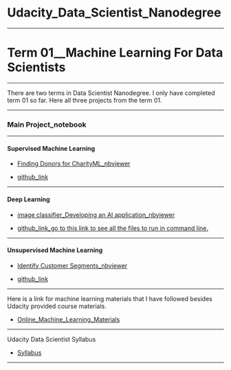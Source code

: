 # Udacity_Data_Scientist_Nanodegree

****

# Term 01__Machine Learning For Data Scientists

***
There are two terms in Data Scientist Nanodegree. I only have completed term 01 so far. Here all three projects from the term 01.

****

### Main Project_notebook


****

#### Supervised Machine Learning

- [Finding Donors for CharityML_nbviewer](https://nbviewer.jupyter.org/github/Yousuf28/Udacity_Data_Scientist_Nanodegree/blob/master/01_SuperVised/Course_Materials/10_Project/submit/finding_donors.ipynb)

- [github_link](https://github.com/Yousuf28/Udacity_Data_Scientist_Nanodegree/tree/master/01_SuperVised/Course_Materials/10_Project/submit)


****

#### Deep Learning

- [image classifier_Developing an AI application_nbviewer](https://nbviewer.jupyter.org/github/Yousuf28/Udacity_Data_Scientist_Nanodegree/blob/master/02_DeepLearnning/Course_material/p2_image_classifier/submit/Image%20Classifier%20Project.ipynb)


- [github_link_go to this link to see all the files to run in command line.](https://github.com/Yousuf28/Udacity_Data_Scientist_Nanodegree/tree/master/02_DeepLearnning/Course_material/p2_image_classifier/submit)

********

#### Unsupervised Machine Learning 


- [Identify Customer Segments_nbviewer](https://nbviewer.jupyter.org/github/Yousuf28/Udacity_Data_Scientist_Nanodegree/blob/master/03_Unsupervised/Project_and_exercise_unsupervised/Unsupervised_Project/submit_final_02/Identify_Customer_Segments.ipynb)

- [github_link](https://github.com/Yousuf28/Udacity_Data_Scientist_Nanodegree/tree/master/03_Unsupervised/Project_and_exercise_unsupervised/Unsupervised_Project/submit_final_02)


*****


Here is a link for machine learning materials that I have followed besides Udacity provided course materials.

 - [Online_Machine_Learning_Materials](https://yousuf28.github.io/Machine_Learning_Materials_to_Follow/)

****

Udacity Data Scientist Syllabus

 - [Syllabus](https://nbviewer.jupyter.org/github/Yousuf28/Udacity_Data_Scientist_Nanodegree/blob/master/Data_Scientist_Nanodegree_Syllabus.pdf)

*****

